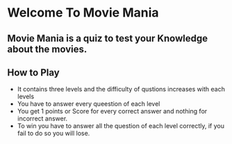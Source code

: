 # Welcome To Movie Mania

## Movie Mania is a quiz to test your Knowledge about the movies.

## How to Play

* It contains three levels and the difficulty of qustions increases with each levels
* You have to answer every queestion of each level
* You get 1 points or Score for every correct answer and nothing for incorrect answer.
* To win you have to answer all the question of each level correctly, if you fail to do so you will lose.